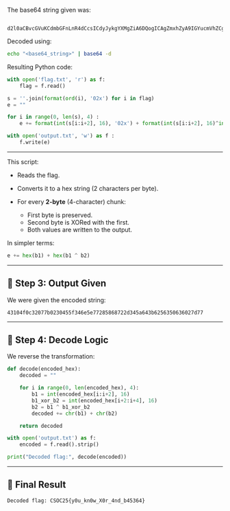 The base64 string given was:

```

d2l0aCBvcGVuKCdmbGFnLnR4dCcsICdyJykgYXMgZiA6DQogICAgZmxhZyA9IGYucmVhZCgpDQoNCnMgPSAnJy5qb2luKGZvcm1hdChvcmQoaSksICcwMngnKSBmb3IgaSBpbiBmbGFnKQ0KZSA9ICIiDQoNCmZvciBpIGluIHJhbmdlKDAsbGVuKHMpLDQpIDoNCiAgICBlICs9IGZvcm1hdChpbnQoc1tpOmkrMl0sMTYpLCAnMDJ4JykrZm9ybWF0KGludChzW2k6aSsyXSwxNileaW50KHNbaSsyOmkrNF0sMTYpLCAnMDJ4JykNCg0Kd2l0aCBvcGVuKCdvdXRwdXQudHh0JywgJ3cnKSBhcyBmIDoNCiAgICBmLndyaXRlKGUp

````

Decoded using:

```bash
echo "<base64_string>" | base64 -d
````

Resulting Python code:

```python
with open('flag.txt', 'r') as f:
    flag = f.read()

s = ''.join(format(ord(i), '02x') for i in flag)
e = ""

for i in range(0, len(s), 4) :
    e += format(int(s[i:i+2], 16), '02x') + format(int(s[i:i+2], 16)^int(s[i+2:i+4], 16), '02x')

with open('output.txt', 'w') as f :
    f.write(e)
```

---


This script:

* Reads the flag.
* Converts it to a hex string (2 characters per byte).
* For every **2-byte** (4-character) chunk:

  * First byte is preserved.
  * Second byte is XORed with the first.
  * Both values are written to the output.

In simpler terms:

```python
e += hex(b1) + hex(b1 ^ b2)
```

---

## 🧾 Step 3: Output Given

We were given the encoded string:

```
43104f0c32077b0230455f346e5e77285868722d345a643b6256350636027d77
```

---

## 🔁 Step 4: Decode Logic

We reverse the transformation:

```python
def decode(encoded_hex):
    decoded = ""

    for i in range(0, len(encoded_hex), 4):
        b1 = int(encoded_hex[i:i+2], 16)
        b1_xor_b2 = int(encoded_hex[i+2:i+4], 16)
        b2 = b1 ^ b1_xor_b2
        decoded += chr(b1) + chr(b2)

    return decoded

with open('output.txt') as f:
    encoded = f.read().strip()

print("Decoded flag:", decode(encoded))
```

---

## 🏁 Final Result

```
Decoded flag: CSOC25{y0u_kn0w_X0r_4nd_b45364}
```
